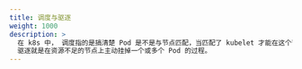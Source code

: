 ```yaml
---
title: 调度与驱逐
weight: 1000
description: >
  在 k8s 中， 调度指的是搞清楚 Pod 是不是与节点匹配，当匹配了 kubelet 才能在这个节点运行这个 Pod。
  驱逐就是在资源不足的节点上主动挂掉一个或多个 Pod 的过程。
---
```

<!--
---
title: "Scheduling and Eviction"
weight: 90
description: >
  In Kubernetes, scheduling refers to making sure that Pods are matched to Nodes so that the kubelet can run them.
  Eviction is the process of proactively failing one or more Pods on resource-starved Nodes.
---
-->
